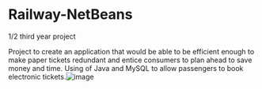 # Railway-NetBeans
1/2 third year project

Project to create an application that would be able to be efficient enough to make paper tickets redundant and entice consumers to plan ahead to save money and time. Using of Java and MySQL to allow passengers to book electronic tickets.![image](https://user-images.githubusercontent.com/66851526/138183063-9c0c1e2f-7f3b-42fd-9c88-c78c3eea77b0.png)
